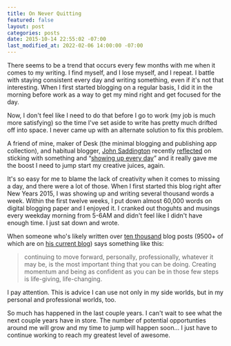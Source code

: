 ```yaml
---
title: On Never Quitting
featured: false
layout: post
categories: posts
date: 2015-10-14 22:55:02 -07:00
last_modified_at: 2022-02-06 14:00:00 -07:00
---
```


There seems to be a trend that occurs every few months with me when it comes to my writing. I find myself, and I lose myself, and I repeat. I battle with staying consistent every day and writing something, even if it's not that interesting. When I first started blogging on a regular basis, I did it in the morning before work as a way to get my mind right and get focused for the day.

Now, I don't feel like I need to do that before I go to work (my job is much more satisfying) so the time I've set aside to write has pretty much drifted off into space. I never came up with an alternate solution to fix this problem.

A friend of mine, maker of Desk (the minimal blogging and publishing app collection), and habitual blogger, [John Saddington](http://john.do) recently [reflected](http://john.do/seth-on-6000/) on sticking with something and “[showing up every day](http://john.do/seth-on-6000/)” and it really gave me the boost I need to jump start my creative juices, again.

It's so easy for me to blame the lack of creativity when it comes to missing a day, and there were a lot of those. When I first started this blog right after New Years 2015, I was showing up and writing several thousand words a week. Within the first twelve weeks, I put down almost 60,000 words on digital blogging paper and I enjoyed it. I cranked out thoguhts and musings every weekday morning from 5-6AM and didn't feel like I didn't have enough time. I just sat down and wrote.

When someone who's likely written over [ten thousand](http://john.do/9000-posts/) blog posts (9500+ of which are on [his current blog](http://john.do/9000-posts/)) says something like this:

> continuing to move forward, personally, professionally, whatever it may be, is the most important thing that you can be doing. Creating momentum and being as confident as you can be in those few steps is life-giving, life-changing.

I pay attention. This is advice I can use not only in my side worlds, but in my personal and professional worlds, too.

So much has happened in the last couple years. I can't wait to see what the next couple years have in store. The number of potential opportunties around me will grow and my time to jump will happen soon… I just have to continue working to reach my greatest level of awesome.

